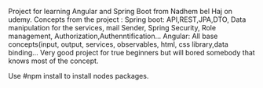 Project for learning Angular and Spring Boot from Nadhem bel Haj on udemy.
Concepts from the project :
Spring boot: API,REST,JPA,DTO, Data manipulation for the services, mail Sender, Spring Security, Role management, Authorization,Authenntification...
Angular: All base concepts(input, output, services, observables, html, css library,data binding...
Very good project for true beginners but will bored somebody that knows most of the concept.

Use #npm install to install nodes packages.

